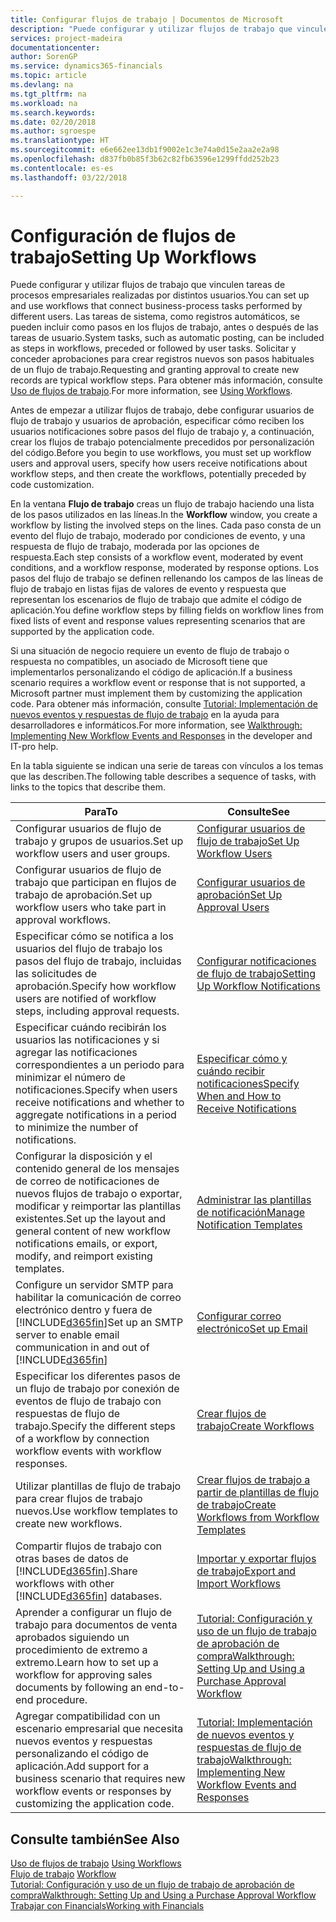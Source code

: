 ```yaml
---
title: Configurar flujos de trabajo | Documentos de Microsoft
description: "Puede configurar y utilizar flujos de trabajo que vinculen tareas de procesos empresariales realizadas por distintos usuarios. Las tareas de sistema, como registros automáticos, se pueden incluir como pasos en los flujos de trabajo, antes o después de las tareas de usuario. Solicitar y conceder aprobaciones para crear registros nuevos son pasos habituales de un flujo de trabajo."
services: project-madeira
documentationcenter: 
author: SorenGP
ms.service: dynamics365-financials
ms.topic: article
ms.devlang: na
ms.tgt_pltfrm: na
ms.workload: na
ms.search.keywords: 
ms.date: 02/20/2018
ms.author: sgroespe
ms.translationtype: HT
ms.sourcegitcommit: e6e662ee13db1f9002e1c3e74a0d15e2aa2e2a98
ms.openlocfilehash: d837fb0b85f3b62c82fb63596e1299ffdd252b23
ms.contentlocale: es-es
ms.lasthandoff: 03/22/2018

---
```

# <a name="setting-up-workflows"></a><span data-ttu-id="40533-105">Configuración de flujos de trabajo</span><span class="sxs-lookup"><span data-stu-id="40533-105">Setting Up Workflows</span></span>
<span data-ttu-id="40533-106">Puede configurar y utilizar flujos de trabajo que vinculen tareas de procesos empresariales realizadas por distintos usuarios.</span><span class="sxs-lookup"><span data-stu-id="40533-106">You can set up and use workflows that connect business-process tasks performed by different users.</span></span> <span data-ttu-id="40533-107">Las tareas de sistema, como registros automáticos, se pueden incluir como pasos en los flujos de trabajo, antes o después de las tareas de usuario.</span><span class="sxs-lookup"><span data-stu-id="40533-107">System tasks, such as automatic posting, can be included as steps in workflows, preceded or followed by user tasks.</span></span> <span data-ttu-id="40533-108">Solicitar y conceder aprobaciones para crear registros nuevos son pasos habituales de un flujo de trabajo.</span><span class="sxs-lookup"><span data-stu-id="40533-108">Requesting and granting approval to create new records are typical workflow steps.</span></span> <span data-ttu-id="40533-109">Para obtener más información, consulte [Uso de flujos de trabajo](across-use-workflows.md).</span><span class="sxs-lookup"><span data-stu-id="40533-109">For more information, see [Using Workflows](across-use-workflows.md).</span></span>  

 <span data-ttu-id="40533-110">Antes de empezar a utilizar flujos de trabajo, debe configurar usuarios de flujo de trabajo y usuarios de aprobación, especificar cómo reciben los usuarios notificaciones sobre pasos del flujo de trabajo y, a continuación, crear los flujos de trabajo potencialmente precedidos por personalización del código.</span><span class="sxs-lookup"><span data-stu-id="40533-110">Before you begin to use workflows, you must set up workflow users and approval users, specify how users receive notifications about workflow steps, and then create the workflows, potentially preceded by code customization.</span></span>  

 <span data-ttu-id="40533-111">En la ventana **Flujo de trabajo** creas un flujo de trabajo haciendo una lista de los pasos utilizados en las líneas.</span><span class="sxs-lookup"><span data-stu-id="40533-111">In the **Workflow** window, you create a workflow by listing the involved steps on the lines.</span></span> <span data-ttu-id="40533-112">Cada paso consta de un evento del flujo de trabajo, moderado por condiciones de evento, y una respuesta de flujo de trabajo, moderada por las opciones de respuesta.</span><span class="sxs-lookup"><span data-stu-id="40533-112">Each step consists of a workflow event, moderated by event conditions, and a workflow response, moderated by response options.</span></span> <span data-ttu-id="40533-113">Los pasos del flujo de trabajo se definen rellenando los campos de las líneas de flujo de trabajo en listas fijas de valores de evento y respuesta que representan los escenarios de flujo de trabajo que admite el código de aplicación.</span><span class="sxs-lookup"><span data-stu-id="40533-113">You define workflow steps by filling fields on workflow lines from fixed lists of event and response values representing scenarios that are supported by the application code.</span></span>  

 <span data-ttu-id="40533-114">Si una situación de negocio requiere un evento de flujo de trabajo o respuesta no compatibles, un asociado de Microsoft tiene que implementarlos personalizando el código de aplicación.</span><span class="sxs-lookup"><span data-stu-id="40533-114">If a business scenario requires a workflow event or response that is not supported, a Microsoft partner must implement them by customizing the application code.</span></span> <span data-ttu-id="40533-115">Para obtener más información, consulte [Tutorial: Implementación de nuevos eventos y respuestas de flujo de trabajo](/dynamics-nav/Walkthrough--Implementing-New-Workflow-Events-and-Responses) en la ayuda para desarrolladores e informáticos.</span><span class="sxs-lookup"><span data-stu-id="40533-115">For more information, see [Walkthrough: Implementing New Workflow Events and Responses](/dynamics-nav/Walkthrough--Implementing-New-Workflow-Events-and-Responses) in the developer and IT-pro help.</span></span>

 <span data-ttu-id="40533-116">En la tabla siguiente se indican una serie de tareas con vínculos a los temas que las describen.</span><span class="sxs-lookup"><span data-stu-id="40533-116">The following table describes a sequence of tasks, with links to the topics that describe them.</span></span>  

|<span data-ttu-id="40533-117">**Para**</span><span class="sxs-lookup"><span data-stu-id="40533-117">**To**</span></span>|<span data-ttu-id="40533-118">**Consulte**</span><span class="sxs-lookup"><span data-stu-id="40533-118">**See**</span></span>|  
|------------|-------------|  
|<span data-ttu-id="40533-119">Configurar usuarios de flujo de trabajo y grupos de usuarios.</span><span class="sxs-lookup"><span data-stu-id="40533-119">Set up workflow users and user groups.</span></span>|[<span data-ttu-id="40533-120">Configurar usuarios de flujo de trabajo</span><span class="sxs-lookup"><span data-stu-id="40533-120">Set Up Workflow Users</span></span>](across-how-to-set-up-workflow-users.md)|  
|<span data-ttu-id="40533-121">Configurar usuarios de flujo de trabajo que participan en flujos de trabajo de aprobación.</span><span class="sxs-lookup"><span data-stu-id="40533-121">Set up workflow users who take part in approval workflows.</span></span>|[<span data-ttu-id="40533-122">Configurar usuarios de aprobación</span><span class="sxs-lookup"><span data-stu-id="40533-122">Set Up Approval Users</span></span>](across-how-to-set-up-approval-users.md)|  
|<span data-ttu-id="40533-123">Especificar cómo se notifica a los usuarios del flujo de trabajo los pasos del flujo de trabajo, incluidas las solicitudes de aprobación.</span><span class="sxs-lookup"><span data-stu-id="40533-123">Specify how workflow users are notified of workflow steps, including approval requests.</span></span>|[<span data-ttu-id="40533-124">Configurar notificaciones de flujo de trabajo</span><span class="sxs-lookup"><span data-stu-id="40533-124">Setting Up Workflow Notifications</span></span>](across-setting-up-workflow-notifications.md)|  
|<span data-ttu-id="40533-125">Especificar cuándo recibirán los usuarios las notificaciones y si agregar las notificaciones correspondientes a un periodo para minimizar el número de notificaciones.</span><span class="sxs-lookup"><span data-stu-id="40533-125">Specify when users receive notifications and whether to aggregate notifications in a period to minimize the number of notifications.</span></span>|[<span data-ttu-id="40533-126">Especificar cómo y cuándo recibir notificaciones</span><span class="sxs-lookup"><span data-stu-id="40533-126">Specify When and How to Receive Notifications</span></span>](across-how-to-specify-when-and-how-to-receive-notifications.md)|  
|<span data-ttu-id="40533-127">Configurar la disposición y el contenido general de los mensajes de correo de notificaciones de nuevos flujos de trabajo o exportar, modificar y reimportar las plantillas existentes.</span><span class="sxs-lookup"><span data-stu-id="40533-127">Set up the layout and general content of new workflow notifications emails, or export, modify, and reimport existing templates.</span></span>|[<span data-ttu-id="40533-128">Administrar las plantillas de notificación</span><span class="sxs-lookup"><span data-stu-id="40533-128">Manage Notification Templates</span></span>](across-how-to-manage-notification-templates.md)|  
|<span data-ttu-id="40533-129">Configure un servidor SMTP para habilitar la comunicación de correo electrónico dentro y fuera de [!INCLUDE[d365fin](includes/d365fin_md.md)]</span><span class="sxs-lookup"><span data-stu-id="40533-129">Set up an SMTP server to enable email communication in and out of [!INCLUDE[d365fin](includes/d365fin_md.md)]</span></span>|[<span data-ttu-id="40533-130">Configurar correo electrónico</span><span class="sxs-lookup"><span data-stu-id="40533-130">Set up Email</span></span>](madeira-how-setup-email.md)|
|<span data-ttu-id="40533-131">Especificar los diferentes pasos de un flujo de trabajo por conexión de eventos de flujo de trabajo con respuestas de flujo de trabajo.</span><span class="sxs-lookup"><span data-stu-id="40533-131">Specify the different steps of a workflow by connection workflow events with workflow responses.</span></span>|[<span data-ttu-id="40533-132">Crear flujos de trabajo</span><span class="sxs-lookup"><span data-stu-id="40533-132">Create Workflows</span></span>](across-how-to-create-workflows.md)|  
|<span data-ttu-id="40533-133">Utilizar plantillas de flujo de trabajo para crear flujos de trabajo nuevos.</span><span class="sxs-lookup"><span data-stu-id="40533-133">Use workflow templates to create new workflows.</span></span>|[<span data-ttu-id="40533-134">Crear flujos de trabajo a partir de plantillas de flujo de trabajo</span><span class="sxs-lookup"><span data-stu-id="40533-134">Create Workflows from Workflow Templates</span></span>](across-how-to-create-workflows-from-workflow-templates.md)|  
|<span data-ttu-id="40533-135">Compartir flujos de trabajo con otras bases de datos de [!INCLUDE[d365fin](includes/d365fin_md.md)].</span><span class="sxs-lookup"><span data-stu-id="40533-135">Share workflows with other [!INCLUDE[d365fin](includes/d365fin_md.md)] databases.</span></span>|[<span data-ttu-id="40533-136">Importar y exportar flujos de trabajo</span><span class="sxs-lookup"><span data-stu-id="40533-136">Export and Import Workflows</span></span>](across-how-to-export-and-import-workflows.md)|  
|<span data-ttu-id="40533-137">Aprender a configurar un flujo de trabajo para documentos de venta aprobados siguiendo un procedimiento de extremo a extremo.</span><span class="sxs-lookup"><span data-stu-id="40533-137">Learn how to set up a workflow for approving sales documents by following an end-to-end procedure.</span></span>|[<span data-ttu-id="40533-138">Tutorial: Configuración y uso de un flujo de trabajo de aprobación de compra</span><span class="sxs-lookup"><span data-stu-id="40533-138">Walkthrough: Setting Up and Using a Purchase Approval Workflow</span></span>](walkthrough-setting-up-and-using-a-purchase-approval-workflow.md)|  
|<span data-ttu-id="40533-139">Agregar compatibilidad con un escenario empresarial que necesita nuevos eventos y respuestas personalizando el código de aplicación.</span><span class="sxs-lookup"><span data-stu-id="40533-139">Add support for a business scenario that requires new workflow events or responses by customizing the application code.</span></span>|[<span data-ttu-id="40533-140">Tutorial: Implementación de nuevos eventos y respuestas de flujo de trabajo</span><span class="sxs-lookup"><span data-stu-id="40533-140">Walkthrough: Implementing New Workflow Events and Responses</span></span>](/dynamics-nav/Walkthrough--Implementing-New-Workflow-Events-and-Responses)|  

## <a name="see-also"></a><span data-ttu-id="40533-141">Consulte también</span><span class="sxs-lookup"><span data-stu-id="40533-141">See Also</span></span>  
 <span data-ttu-id="40533-142">[Uso de flujos de trabajo](across-use-workflows.md) </span><span class="sxs-lookup"><span data-stu-id="40533-142">[Using Workflows](across-use-workflows.md) </span></span>  
 <span data-ttu-id="40533-143">[Flujo de trabajo](across-workflow.md) </span><span class="sxs-lookup"><span data-stu-id="40533-143">[Workflow](across-workflow.md) </span></span>  
 [<span data-ttu-id="40533-144">Tutorial: Configuración y uso de un flujo de trabajo de aprobación de compra</span><span class="sxs-lookup"><span data-stu-id="40533-144">Walkthrough: Setting Up and Using a Purchase Approval Workflow</span></span>](walkthrough-setting-up-and-using-a-purchase-approval-workflow.md)  
 [<span data-ttu-id="40533-145">Trabajar con Financials</span><span class="sxs-lookup"><span data-stu-id="40533-145">Working with Financials</span></span>](ui-work-product.md)

